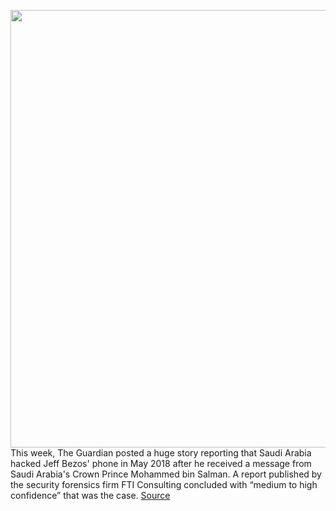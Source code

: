 <img src='https://cdn.vox-cdn.com/thumbor/nt5ijaNNxOf-uoRAyfszaRnnsJk=/0x0:4000x2666/1200x800/filters:focal(1640x700:2280x1340)/cdn.vox-cdn.com/uploads/chorus_image/image/66155707/1173086694.jpg.0.jpg' width='700px' /><br/>
This week, The Guardian posted a huge story reporting that Saudi Arabia hacked Jeff Bezos' phone in May 2018 after he received a message from Saudi Arabia's Crown Prince Mohammed bin Salman. A report published by the security forensics firm FTI Consulting concluded with “medium to high confidence” that was the case.
<a href='https://www.theverge.com/2020/1/23/21078828/report-saudi-arabia-hack-jeff-bezos-phone-fti-consulting'> Source <a/>